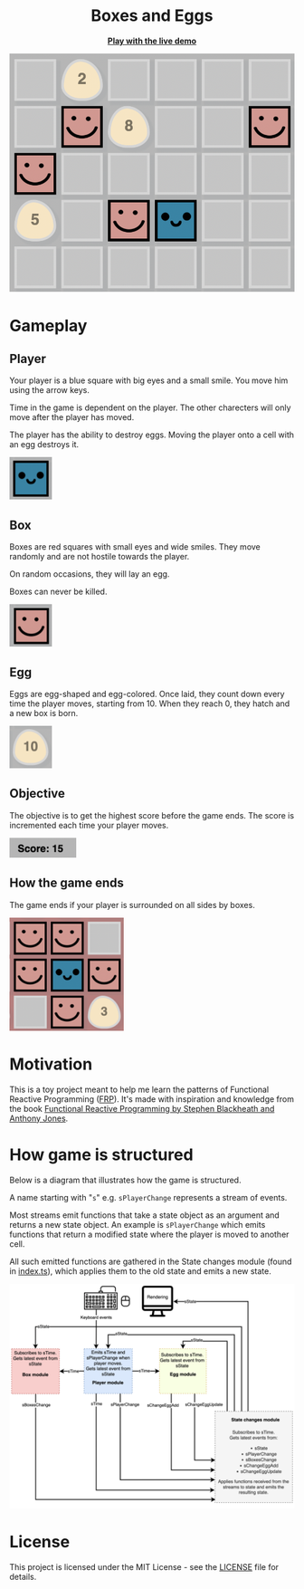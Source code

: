<h1 align="center">Boxes and Eggs</h1>

<p align="center"><b><a href="https://boxes-and-eggs.firebaseapp.com/">Play with the live demo</a></b></p>

<p align="center">
	<img width="750px" src="images/screenshot.png" alt="screenshot">
</p>

# Gameplay

## Player

Your player is a blue square with big eyes and a small smile. You move him using the arrow keys.

Time in the game is dependent on the player. The other charecters will only move after the player has moved.

The player has the ability to destroy eggs. Moving the player onto a cell with an egg destroys it.

<img src="images/player.png" alt="player" height="75px" width="75px">

## Box

Boxes are red squares with small eyes and wide smiles. They move randomly and are not hostile towards the player.

On random occasions, they will lay an egg.

Boxes can never be killed.

<img src="images/box.png" alt="box" height="75px" width="75px">

## Egg

Eggs are egg-shaped and egg-colored. Once laid, they count down every time the player moves, starting from 10. When they reach 0, they hatch and a new box is born.

<img src="images/egg.png" alt="egg" height="75px" width="75px">

## Objective

The objective is to get the highest score before the game ends. The score is incremented each time your player moves.

<img src="images/score.png" alt="score" height="35px" >

## How the game ends

The game ends if your player is surrounded on all sides by boxes.

<img src="images/game-over.png" alt="game over" height="200px">

# Motivation

This is a toy project meant to help me learn the patterns of Functional Reactive Programming ([FRP](https://en.wikipedia.org/wiki/Functional_reactive_programming)). It's made with inspiration and knowledge from the book [Functional Reactive Programming by Stephen Blackheath and Anthony Jones](https://www.manning.com/books/functional-reactive-programming).

# How game is structured

Below is a diagram that illustrates how the game is structured.

A name starting with "`s`" e.g. `sPlayerChange` represents a stream of events. 

Most streams emit functions that take a state object as an argument and returns a new state object. An example is `sPlayerChange` which emits functions that return a modified state where the player is moved to another cell.

All such emitted functions are gathered in the State changes module (found in [index.ts](/src/index.ts)), which applies them to the old state and emits a new state.

![Diagram](images/diagram.png)
 
# License

This project is licensed under the MIT License - see the [LICENSE](LICENSE) file for details.


